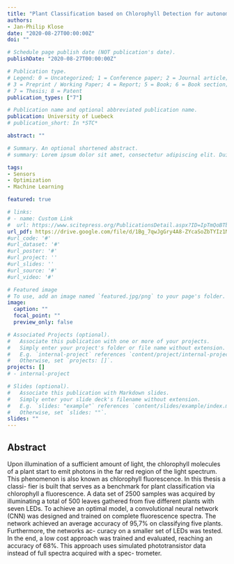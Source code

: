 ```yaml
---
title: "Plant Classification based on Chlorophyll Detection for autonomous Gardening"
authors:
- Jan-Philip Klose
date: "2020-08-27T00:00:00Z"
doi: ""

# Schedule page publish date (NOT publication's date).
publishDate: "2020-08-27T00:00:00Z"

# Publication type.
# Legend: 0 = Uncategorized; 1 = Conference paper; 2 = Journal article;
# 3 = Preprint / Working Paper; 4 = Report; 5 = Book; 6 = Book section;
# 7 = Thesis; 8 = Patent
publication_types: ["7"]

# Publication name and optional abbreviated publication name.
publication: University of Luebeck
# publication_short: In *STC*

abstract: ""

# Summary. An optional shortened abstract.
# summary: Lorem ipsum dolor sit amet, consectetur adipiscing elit. Duis posuere tellus ac convallis placerat. Proin tincidunt magna sed ex sollicitudin condimentum.

tags:
- Sensors
- Optimization
- Machine Learning

featured: true

# links:
# - name: Custom Link
#  url: https://www.scitepress.org/PublicationsDetail.aspx?ID=IpTmQoBTbwc%3d&t=1
url_pdf: https://drive.google.com/file/d/1Bg_7qwJgGry4A8-ZYcaSoZbTYIz1MrEi/view?usp=sharing
#url_code: '#'
#url_dataset: '#'
#url_poster: '#'
#url_project: ''
#url_slides: ''
#url_source: '#'
#url_video: '#'

# Featured image
# To use, add an image named `featured.jpg/png` to your page's folder.
image:
  caption: ""
  focal_point: ""
  preview_only: false

# Associated Projects (optional).
#   Associate this publication with one or more of your projects.
#   Simply enter your project's folder or file name without extension.
#   E.g. `internal-project` references `content/project/internal-project/index.md`.
#   Otherwise, set `projects: []`.
projects: []
# - internal-project

# Slides (optional).
#   Associate this publication with Markdown slides.
#   Simply enter your slide deck's filename without extension.
#   E.g. `slides: "example"` references `content/slides/example/index.md`.
#   Otherwise, set `slides: ""`.
slides: ""
---
```

## Abstract
Upon illumination of a sufficient amount of light, the chlorophyll molecules of
a plant start to emit photons in the far red region of the light spectrum. This
phenomenon is also known as chlorophyll fluorescence. In this thesis a classi-
fier is built that serves as a benchmark for plant classification via chlorophyll a
fluorescence. A data set of 2500 samples was acquired by illuminating a total
of 500 leaves gathered from five different plants with seven LEDs. To achieve
an optimal model, a convolutional neural network (CNN) was designed and
trained on complete fluorescence spectra. The network achieved an average
accuracy of 95,7% on classifying five plants. Furthermore, the networks ac-
curacy on a smaller set of LEDs was tested. In the end, a low cost approach
was trained and evaluated, reaching an accuracy of 68%. This approach uses
simulated phototransistor data instead of full spectra acquired with a spec-
trometer.
